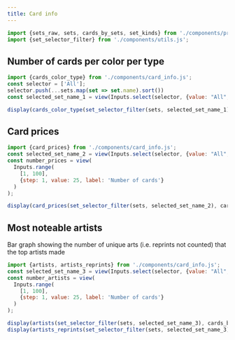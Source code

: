 ```yaml
---
title: Card info
---
```


```js
import {sets_raw, sets, cards_by_sets, set_kinds} from './components/preprocessing.js'
import {set_selector_filter} from './components/utils.js';
```

## Number of cards per color per type
```js
import {cards_color_type} from './components/card_info.js';
const selector = ['All'];
selector.push(...sets.map(set => set.name).sort())
const selected_set_name_1 = view(Inputs.select(selector, {value: "All", label: "Sets"}));
```

```js
display(cards_color_type(set_selector_filter(sets, selected_set_name_1), cards_by_sets));
```

## Card prices
```js
import {card_prices} from './components/card_info.js';
const selected_set_name_2 = view(Inputs.select(selector, {value: "All", label: "Sets"}));
const number_prices = view(
  Inputs.range(
    [1, 100],
    {step: 1, value: 25, label: 'Number of cards'}
  )
);
```

```js
display(card_prices(set_selector_filter(sets, selected_set_name_2), cards_by_sets, parseInt(number_prices)));
```

## Most noteable artists
Bar graph showing the number of unique arts (i.e. reprints not counted) that the top artists made
```js
import {artists, artists_reprints} from './components/card_info.js';
const selected_set_name_3 = view(Inputs.select(selector, {value: "All", label: "Sets"}));
const number_artists = view(
  Inputs.range(
    [1, 100],
    {step: 1, value: 25, label: 'Number of cards'}
  )
);
```

```js
display(artists(set_selector_filter(sets, selected_set_name_3), cards_by_sets, parseInt(number_artists)));
display(artists_reprints(set_selector_filter(sets, selected_set_name_3), cards_by_sets, parseInt(number_artists)));
```